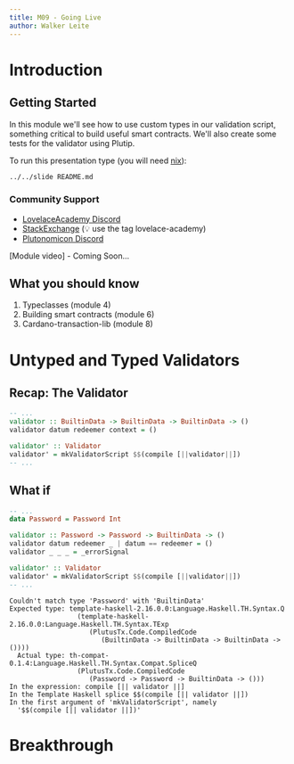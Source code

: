 ```yaml
---
title: M09 - Going Live
author: Walker Leite
---
```

# Introduction

## Getting Started

In this module we'll see how to use custom types in our validation script, something critical to build useful smart contracts. We'll also create some tests for the validator using Plutip.

To run this presentation type (you will need [nix](https://nixos.org)):

```sh
../../slide README.md
```

### Community Support

- [LovelaceAcademy Discord](https://discord.gg/fWP9eGdfZ8)
- [StackExchange](https://cardano.stackexchange.com/) (:bulb: use the tag lovelace-academy)
- [Plutonomicon Discord](https://discord.gg/gGFdGaUE)

[Module video] - Coming Soon...

## What you should know

1. Typeclasses (module 4)
2. Building smart contracts (module 6)
3. Cardano-transaction-lib (module 8)

# Untyped and Typed Validators

## Recap: The Validator

```haskell
-- ...
validator :: BuiltinData -> BuiltinData -> BuiltinData -> ()
validator datum redeemer context = ()

validator' :: Validator
validator' = mkValidatorScript $$(compile [||validator||])
-- ...
```

## What if


```haskell
-- ...
data Password = Password Int

validator :: Password -> Password -> BuiltinData -> ()
validator datum redeemer _ | datum == redeemer = ()
validator _ _ _ = _errorSignal

validator' :: Validator
validator' = mkValidatorScript $$(compile [||validator||])
-- ...
```

```
Couldn't match type 'Password' with 'BuiltinData'
Expected type: template-haskell-2.16.0.0:Language.Haskell.TH.Syntax.Q
                 (template-haskell-2.16.0.0:Language.Haskell.TH.Syntax.TExp
                    (PlutusTx.Code.CompiledCode
                       (BuiltinData -> BuiltinData -> BuiltinData -> ())))
  Actual type: th-compat-0.1.4:Language.Haskell.TH.Syntax.Compat.SpliceQ
                 (PlutusTx.Code.CompiledCode
                    (Password -> Password -> BuiltinData -> ()))
In the expression: compile [|| validator ||]
In the Template Haskell splice $$(compile [|| validator ||])
In the first argument of 'mkValidatorScript', namely
  '$$(compile [|| validator ||])'
```

# Breakthrough

